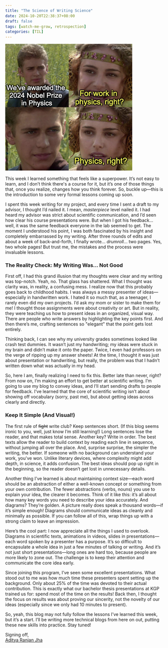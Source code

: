 ```yaml
---
title: "The Science of Writing Science"
date: 2024-10-20T22:38:37+08:00
draft: false
tags: [watch-me-grow, retrospection]
categories: [TIL]
---
```

![](image.png)

This week I learned something that feels like a superpower. It’s not easy to learn, and I don’t think there's a course for it, but it’s one of those things that, once you realize, changes how you think forever. So, buckle up—this is the introduction to some very formal lessons coming up soon.

I spent this week writing for my project, and every time I sent a draft to my advisor, I thought I’d nailed it. I mean, *masterpiece* level nailed it. I had heard my advisor was strict about scientific communication, and I’d seen how clear his course presentations were. But when I got his feedback... well, it was the same feedback everyone in the lab seemed to get. The moment I understood his point, I was both fascinated by his insight and completely embarrassed by my writing. After three rounds of edits and about a week of back-and-forth, I finally wrote... *drumroll*... two pages. Yes, two whole pages! But trust me, the mistakes and the process were invaluable lessons.

### The Reality Check: My Writing Was… Not Good

First off, I had this grand illusion that my thoughts were clear and my writing was top-notch. Yeah, no. That glass has shattered. What I thought was clarity was, in reality, a confusing mess. I realize now that this probably goes back to childhood habits. I was always a messy presenter of ideas—especially in handwritten work. I hated it so much that, as a teenager, I rarely even did my own projects. I’d ask my mom or sister to make them for me! I thought those assignments were about creativity or art. But in reality, they were teaching us how to present ideas in an organized, visual way. There are people who write answers by highlighting the key points first. And then there’s me, crafting sentences so "elegant" that the point gets lost entirely.

Thinking back, I can see why my university grades sometimes looked like crash test dummies. It wasn’t just my handwriting; my ideas were stuck in my brain and didn’t make it onto the paper. Twice, I even had professors on the verge of ripping up my answer sheets! At the time, I thought it was just about presentation or handwriting, but really, the problem was that I hadn’t written down what was actually in my head.

So, here I am, finally realizing I need to fix this. Better late than never, right? From now on, I’m making an effort to get better at scientific writing. I’m going to use my blog to convey ideas, and I’ll start sending drafts to people for feedback. I’ve learned that the core of scientific writing isn’t about showing off vocabulary (sorry, past me), but about getting ideas across clearly and directly.

### Keep It Simple (And Visual!)

The first rule of ~~fight~~ write club? Keep sentences short. (If this blog seems ironic to you, well, just know I’m still learning!) Long sentences lose the reader, and that makes total sense. Another key? Write in order. The best texts allow the reader to build context by reading each line in sequence, without jumping all over the place. And, surprise surprise, the simpler the writing, the better. If someone with no background can understand your work, you've won. Unlike literary devices, where complexity might add depth, in science, it adds confusion. The best ideas should pop up right in the beginning, so the reader doesn’t get lost in unnecessary details.

Another thing I’ve learned is about maintaining context size—each word should be an abstraction of either a well-known concept or something from your own contribution. The fewer abstractions (verbs, nouns) you use to explain your idea, the clearer it becomes. Think of it like this: it’s all about how many key words you need to describe your idea accurately. And diagrams? They’re golden. A picture really does speak a thousand words—if it’s simple enough! Diagrams should communicate ideas as cleanly and minimally as possible. If you can follow all of this, wrap things up with a strong claim to leave an impression.


Here’s the cool part: I now appreciate all the things I used to overlook. Diagrams in scientific texts, animations in videos, slides in presentations—each word spoken by a presenter has a purpose. It’s so difficult to encapsulate a whole idea in just a few minutes of talking or writing. And it’s not just short presentations—long ones are hard too, because people are more likely to zone out. The challenge is to keep their attention and communicate the core idea early.

Since joining this program, I’ve seen some excellent presentations. What stood out to me was how much time these presenters spent setting up the background. Only about 25% of the time was devoted to their actual contribution. This is exactly what our bachelor thesis presentations at KGP trained us for: spend most of the time on the results! Back then, I thought the focus on results was about proving our sincerity, not the novelty of our ideas (especially since we only had 10 minutes to present).

So, yeah, this blog may not fully follow the lessons I’ve learned this week, but it’s a start. I’ll be writing more technical blogs from here on out, putting these new skills into practice. Stay tuned!

Signing off,  
[Aditya Ranjan Jha](https://github.com/adi4comp)
